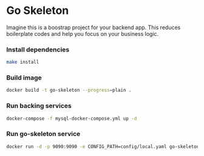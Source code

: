 # Go Skeleton

Imagine this is a boostrap project for your backend app.
This reduces boilerplate codes and help you focus on your business logic.

### Install dependencies
```bash
make install
```

### Build image
```bash
docker build -t go-skeleton --progress=plain .
```

### Run backing services
```bash
docker-compose -f mysql-docker-compose.yml up -d 
```

### Run go-skeleton service
```bash
docker run -d -p 9090:9090 -e CONFIG_PATH=config/local.yaml go-skeleton
```